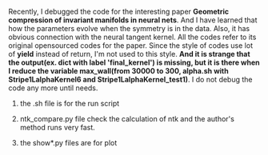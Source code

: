 Recently, I debugged the code for the interesting paper **Geometric compression of invariant manifolds in neural nets**. And I have learned that how the parameters evolve when the symmetry is in the data. Also, it has obvious connection with the neural tangent kernel. All the codes refer to its original opensourced codes for the paper. Since the style of codes use lot of **yield** instead of return, I'm not used to this style. **And it is strange that the output(ex. dict with label 'final_kernel') is missing, but it is there when I reduce the variable max_wall(from 30000 to 300, alpha.sh with Stripe1LalphaKernel6 and Stripe1LalphaKernel_test1)**. I do not debug the code any more until needs.

1. the .sh file is for the run script
 
2. ntk_compare.py file check the calculation of ntk and the author's method runs very fast.
 
3. the show*.py files are for plot

